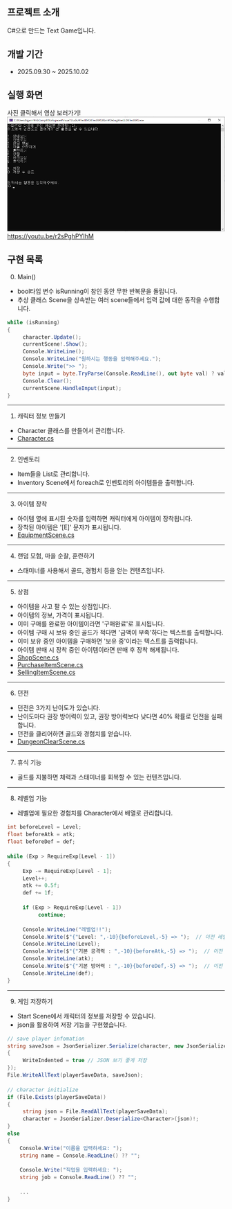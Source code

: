 ## 프로젝트 소개
C#으로 만드는 Text Game입니다.


## 개발 기간
- 2025.09.30 ~ 2025.10.02


## 실행 화면
사진 클릭해서 영상 보러가기!
[![영상 보러가기](https://github.com/bbbp98/Text-RPG/blob/main/TextRPG_ScreenShot.png)](https://youtu.be/r2sPghPYIhM)
https://youtu.be/r2sPghPYIhM


## 구현 목록
0. Main()
- bool타입 변수 isRunning이 참인 동안 무한 반복문을 돌립니다.
- 추상 클래스 Scene을 상속받는 여러 scene들에서 입력 값에 대한 동작을 수행합니다.

```cs
while (isRunning)
{
     character.Update();
     currentScene!.Show();
     Console.WriteLine();
     Console.WriteLine("원하시는 행동을 입력해주세요.");
     Console.Write(">> ");
     byte input = byte.TryParse(Console.ReadLine(), out byte val) ? val : byte.MaxValue;  // check input, if TryParse return false => go to case default
     Console.Clear();
     currentScene.HandleInput(input);
}
```


-----------------------------------------------------------------------------

1. 캐릭터 정보 만들기
- Character 클래스를 만들어서 관리합니다.
- [Character.cs](https://github.com/bbbp98/Text-RPG/blob/main/TextRPG/Character.cs)

-----------------------------------------------------------------------------

2. 인벤토리
- Item들을 List로 관리합니다.
- Inventory Scene에서 foreach로 인벤토리의 아이템들을 출력합니다.

-----------------------------------------------------------------------------

3. 아이템 장착
- 아이템 옆에 표시된 숫자를 입력하면 캐릭터에게 아이템이 장착됩니다.
- 장착된 아이템은 '[E]' 문자가 표시됩니다.
- [EquipmentScene.cs](https://github.com/bbbp98/Text-RPG/blob/main/TextRPG/Scenes/EquipmentScene.cs)

-----------------------------------------------------------------------------

4. 랜덤 모험, 마을 순찰, 훈련하기
- 스태미너를 사용해서 골드, 경험치 등을 얻는 컨텐츠입니다.

-----------------------------------------------------------------------------

5. 상점
- 아이템을 사고 팔 수 있는 상점입니다.
- 아이템의 정보, 가격이 표시됩니다.
- 이미 구매를 완료한 아이템이라면 '구매완료'로 표시됩니다.
- 아이템 구매 시 보유 중인 골드가 적다면 '금액이 부족'하다는 텍스트를 출력합니다.
- 이미 보유 중인 아이템을 구매하면 '보유 중'이라는 텍스트를 출력합니다.
- 아이템 판매 시 장착 중인 아이템이라면 판매 후 장착 해제됩니다.
- [ShopScene.cs](https://github.com/bbbp98/Text-RPG/blob/main/TextRPG/Scenes/ShopScene.cs)
- [PurchaseItemScene.cs](https://github.com/bbbp98/Text-RPG/blob/main/TextRPG/Scenes/PurchaseItemScene.cs) 
- [SellingItemScene.cs](https://github.com/bbbp98/Text-RPG/blob/main/TextRPG/Scenes/SellingItemScene.cs)

-----------------------------------------------------------------------------

6. 던전
- 던전은 3가지 난이도가 있습니다.
- 난이도마다 권장 방어력이 있고, 권장 방어력보다 낮다면 40% 확률로 던전을 실패합니다.
- 던전을 클리어하면 골드와 경험치를 얻습니다.
- [DungeonClearScene.cs](https://github.com/bbbp98/Text-RPG/blob/main/TextRPG/Scenes/DungeonClearScene.cs)

-----------------------------------------------------------------------------

7. 휴식 기능
- 골드를 지불하면 체력과 스태미너를 회복할 수 있는 컨텐츠입니다.

-----------------------------------------------------------------------------

8. 레벨업 기능
- 레벨업에 필요한 경험치를 Character에서 배열로 관리합니다.
```cs
int beforeLevel = Level;
float beforeAtk = atk;
float beforeDef = def;

while (Exp > RequireExp[Level - 1])
{
     Exp -= RequireExp[Level - 1];
     Level++;
     atk += 0.5f;
     def += 1f;

     if (Exp > RequireExp[Level - 1])
          continue;

     Console.WriteLine("레벨업!!");
     Console.Write($"{"Level: ",-10}{beforeLevel,-5} => ");  // 이전 레벨
     Console.WriteLine(Level);
     Console.Write($"{"기본 공격력 : ",-10}{beforeAtk,-5} => ");  // 이전 공격력
     Console.WriteLine(atk);
     Console.Write($"{"기본 방어력 : ",-10}{beforeDef,-5} => ");  // 이전 방어력
     Console.WriteLine(def);
}
```

-----------------------------------------------------------------------------

9. 게임 저장하기 
- Start Scene에서 캐릭터의 정보를 저장할 수 있습니다.
- json을 활용하여 저장 기능을 구현했습니다.
```cs
// save player infomation
string saveJson = JsonSerializer.Serialize(character, new JsonSerializerOptions
{
     WriteIndented = true // JSON 보기 좋게 저장
});
File.WriteAllText(playerSaveData, saveJson);

// character initialize
if (File.Exists(playerSaveData))
{
     string json = File.ReadAllText(playerSaveData);
     character = JsonSerializer.Deserialize<Character>(json)!;
}
else
{
    Console.Write("이름을 입력하세요: ");
    string name = Console.ReadLine() ?? "";

    Console.Write("직업을 입력하세요: ");
    string job = Console.ReadLine() ?? "";

    ...
}

```

## 